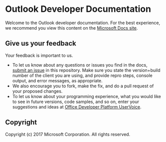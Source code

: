 # Outlook Developer Documentation

Welcome to the Outlook developer documentation. For the best experience, we recommend you view this content on the [Microsoft Docs site](https://docs.microsoft.com/en-us/outlook).

## Give us your feedback

Your feedback is important to us. 
* To let us know about any questions or issues you find in the docs, [submit an issue](https://github.com/OfficeDev/outlook-dev-docs/issues) in this repository. Make sure you state the version+build number of the client you are using, and provide repro steps, console output, and error messages, as appropriate. 
* We also encourage you to fork, make the fix, and do a pull request of your proposed changes.
* To let us know about your programming experience, what you would like to see in future versions, code samples, and so on, enter your suggestions and ideas at [Office Developer Platform UserVoice](https://officespdev.uservoice.com/).

## Copyright

Copyright (c) 2017 Microsoft Corporation. All rights reserved.